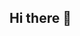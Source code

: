 ## Hi there 👋

<!--
**NewATP/NewATP** is a ✨ _special_ ✨ repository because its `README.md` (this file) appears on your GitHub profile.

Here are some ideas to get you started:

- 🔭 I’m currently working on meeting new people that will help grow...
- 🌱 I’m currently learning **coding with Python and cybersedcurity ...
- 👯 I’m looking to collaborate on writing content or any contribution work for any project that would permit me to expand my knowledge in open source
...
- 🤔 I’m looking for help with **created repositories I have not idea what i am doing so I wrongly created four new prjects
...
- 💬 Ask me about ...      
- 📫 How to reach me: anyway you find fit I am always open...
- 😄 Pronouns: ...
- ⚡ Fun fact: get overstacked with overwellness pretty often  ...
-->
